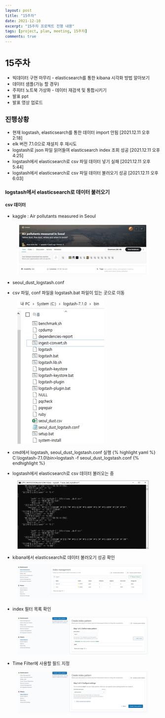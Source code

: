 ```yaml
---
layout: post
title: "15주차"
date: 2021-12-10
excerpt: "15주차 프로젝트 진행 내용"
tags: [project, plan, meeting, 15주차]
comments: true
---
```


# 15주차
* 빅데이터 구현 마무리 - elasticsearch를 통한 kibana 시각화 방법 알아보기
* 데이터 샘플(가능 할 경우)
* 주피터 노트북 가상화 - 데이터 재검색 및 통합시키기
* 발표 ppt
* 발표 영상 업로드

## 진행상황
* 현재 logstash, elasticsearch를 통한 데이터 import 안됨 [2021.12.11 오후 2:18]
* elk 버전 7.1.0으로 재설치 후 재시도
* logstash로 json 파일 읽어들여 elasticsearch index 조회 성공 [2021.12.11 오후 4:25]
* logstash에서 elasticsearch로 csv 파일 데이터 넣기 실패 [2021.12.11 오후 5:44]
* logstash에서 elasticsearch로 csv 파일 데이터 불러오기 성공 [2021.12.11 오후 6:03]

### logstash에서 elasticsearch로 데이터 불러오기
#### csv 데이터
* kaggle : Air pollutants measured in Seoul

<figure>
	<img src="/assets/img/post/kaggle_dust_file.jpg">
</figure>

* seoul_dust_logstash.conf
<script src="https://gist.github.com/riri0602/1a0dbfc510f1efd2a887b5a3eeaa6191.js"></script>

* csv 파일, conf 파일을 logstash.bat 파일이 있는 곳으로 이동
<figure>
	<img src="/assets/img/post/file_위치.jpg">
</figure>

* cmd에서 logstash, seoul_dust_logstash.conf 실행
{% highlight yaml %}
C:\logstash-7.1.0\bin>logstash -f seoul_dust_logstash.conf
{% endhighlight %}

* logstash에서 elasticsearch로 csv 데이터 불러오는 중
<figure>
	<img src="/assets/img/post/logstash_elasticsearch_upload.jpg">
</figure>

* kibana에서 elasticsearch로 데이터 불러오기 성공 확인
<figure>
	<img src="/assets/img/post/elasticsearch_data.jpg">
</figure>

* index 필터 목록 확인
<figure>
	<img src="/assets/img/post/dust_logstash.jpg">
</figure>

* Time Filter에 사용할 필드 지정
<figure>
	<img src="/assets/img/post/kibana_dust.jpg">
</figure>


